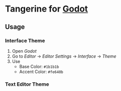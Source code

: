 # Tangerine for [Godot](https://github.com/godotengine/godot)

## Usage

### Interface Theme

1. Open _Godot_
2. Go to _Editor_ → _Editor Settings_ → _Interface_ → _Theme_
3. Use
   - Base Color: `#1b1b1b`
   - Accent Color: `#fe640b`

### Text Editor Theme
